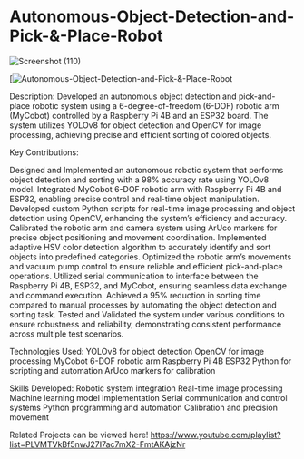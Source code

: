 # Autonomous-Object-Detection-and-Pick-&-Place-Robot

![Screenshot (110)](https://github.com/SivarajuRanga1002/Autonomous-Object-Detection-and-Pick-and-Place-Robot/assets/65248651/de85b285-62ff-48bd-85ec-871716b25d4d)

[![Autonomous-Object-Detection-and-Pick-&-Place-Robot](https://www.youtube.com/watch?v=A2cw5kgYDgs)

Description:
Developed an autonomous object detection and pick-and-place robotic system using a 6-degree-of-freedom (6-DOF) robotic arm (MyCobot) controlled by a Raspberry Pi 4B and an ESP32 board. The system utilizes YOLOv8 for object detection and OpenCV for image processing, achieving precise and efficient sorting of colored objects.

Key Contributions:

Designed and Implemented an autonomous robotic system that performs object detection and sorting with a 98% accuracy rate using YOLOv8 model.
Integrated MyCobot 6-DOF robotic arm with Raspberry Pi 4B and ESP32, enabling precise control and real-time object manipulation.
Developed custom Python scripts for real-time image processing and object detection using OpenCV, enhancing the system’s efficiency and accuracy.
Calibrated the robotic arm and camera system using ArUco markers for precise object positioning and movement coordination.
Implemented adaptive HSV color detection algorithm to accurately identify and sort objects into predefined categories.
Optimized the robotic arm’s movements and vacuum pump control to ensure reliable and efficient pick-and-place operations.
Utilized serial communication to interface between the Raspberry Pi 4B, ESP32, and MyCobot, ensuring seamless data exchange and command execution.
Achieved a 95% reduction in sorting time compared to manual processes by automating the object detection and sorting task.
Tested and Validated the system under various conditions to ensure robustness and reliability, demonstrating consistent performance across multiple test scenarios.


Technologies Used:
YOLOv8 for object detection
OpenCV for image processing
MyCobot 6-DOF robotic arm
Raspberry Pi 4B
ESP32
Python for scripting and automation
ArUco markers for calibration


Skills Developed:
Robotic system integration
Real-time image processing
Machine learning model implementation
Serial communication and control systems
Python programming and automation
Calibration and precision movement


Related Projects can be viewed here!
https://www.youtube.com/playlist?list=PLVMTVkBf5nwJ27I7ac7mX2-FmtAKAjzNr
